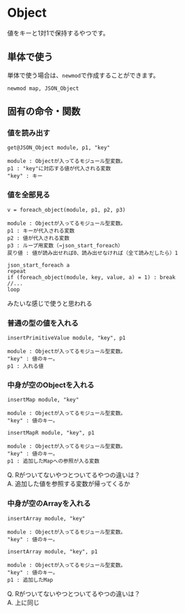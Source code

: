 # Object
値をキーと1対1で保持するやつです。

## 単体で使う
単体で使う場合は、`newmod`で作成することができます。
```hsp
newmod map, JSON_Object
```

## 固有の命令・関数
### 値を読み出す
```
get@JSON_Object module, p1, "key"

module : Objectが入ってるモジュール型変数。
p1 : "key"に対応する値が代入される変数
"key" : キー
```

### 値を全部見る
```
v = foreach_object(module, p1, p2, p3)

module : Objectが入ってるモジュール型変数。
p1 : キーが代入される変数
p2 : 値が代入される変数
p3 : ループ用変数（→json_start_foreach）
戻り値 : 値が読み出せれば0、読み出せなければ（全て読みだしたら）1
```
```hsp
json_start_foreach a
repeat 
if (foreach_object(module, key, value, a) = 1) : break
//...
loop
```
みたいな感じで使うと思われる



### 普通の型の値を入れる
```
insertPrimitiveValue module, "key", p1

module : Objectが入ってるモジュール型変数。
"key" : 値のキー。
p1 : 入れる値
```

### 中身が空のObjectを入れる
```
insertMap module, "key"

module : Objectが入ってるモジュール型変数。
"key" : 値のキー。
```
```
insertMapR module, "key", p1

module : Objectが入ってるモジュール型変数。
"key" : 値のキー。
p1 : 追加したMapへの参照が入る変数
```
Q. Rがついてないやつとついてるやつの違いは？  
A. 追加した値を参照する変数が帰ってくるか

### 中身が空のArrayを入れる
```
insertArray module, "key"

module : Objectが入ってるモジュール型変数。
"key" : 値のキー。
```
```
insertArray module, "key", p1

module : Objectが入ってるモジュール型変数。
"key" : 値のキー。
p1 : 追加したMap
```
Q. Rがついてないやつとついてるやつの違いは？  
A. 上に同じ

